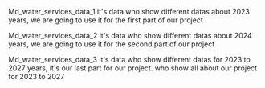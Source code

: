 Md_water_services_data_1 it's data who show different datas about 2023 years, we are going to use it for the first part of our project

Md_water_services_data_2 it's data who show different datas about 2024 years, we are going to use it for the second part of our project

Md_water_services_data_3 it's data who show different datas for 2023 to 2027 years, it's our last part for our project. who show all about our project for 2023 to 2027
